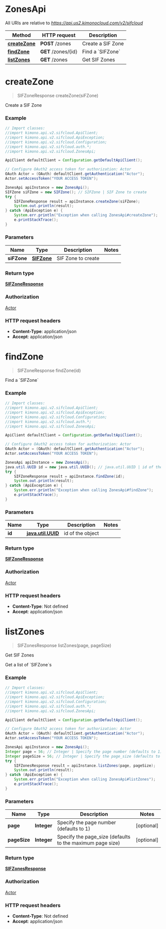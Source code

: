 # ZonesApi

All URIs are relative to *https://api.us2.kimonocloud.com/v2/sifcloud*

Method | HTTP request | Description
------------- | ------------- | -------------
[**createZone**](ZonesApi.md#createZone) | **POST** /zones | Create a SIF Zone
[**findZone**](ZonesApi.md#findZone) | **GET** /zones/{id} | Find a &#x60;SIFZone&#x60;
[**listZones**](ZonesApi.md#listZones) | **GET** /zones | Get SIF Zones


<a name="createZone"></a>
# **createZone**
> SIFZoneResponse createZone(siFZone)

Create a SIF Zone

### Example
```java
// Import classes:
//import kimono.api.v2.sifcloud.ApiClient;
//import kimono.api.v2.sifcloud.ApiException;
//import kimono.api.v2.sifcloud.Configuration;
//import kimono.api.v2.sifcloud.auth.*;
//import kimono.api.v2.sifcloud.ZonesApi;

ApiClient defaultClient = Configuration.getDefaultApiClient();

// Configure OAuth2 access token for authorization: Actor
OAuth Actor = (OAuth) defaultClient.getAuthentication("Actor");
Actor.setAccessToken("YOUR ACCESS TOKEN");

ZonesApi apiInstance = new ZonesApi();
SIFZone siFZone = new SIFZone(); // SIFZone | SIF Zone to create
try {
    SIFZoneResponse result = apiInstance.createZone(siFZone);
    System.out.println(result);
} catch (ApiException e) {
    System.err.println("Exception when calling ZonesApi#createZone");
    e.printStackTrace();
}
```

### Parameters

Name | Type | Description  | Notes
------------- | ------------- | ------------- | -------------
 **siFZone** | [**SIFZone**](SIFZone.md)| SIF Zone to create |

### Return type

[**SIFZoneResponse**](SIFZoneResponse.md)

### Authorization

[Actor](../README.md#Actor)

### HTTP request headers

 - **Content-Type**: application/json
 - **Accept**: application/json

<a name="findZone"></a>
# **findZone**
> SIFZoneResponse findZone(id)

Find a &#x60;SIFZone&#x60;

### Example
```java
// Import classes:
//import kimono.api.v2.sifcloud.ApiClient;
//import kimono.api.v2.sifcloud.ApiException;
//import kimono.api.v2.sifcloud.Configuration;
//import kimono.api.v2.sifcloud.auth.*;
//import kimono.api.v2.sifcloud.ZonesApi;

ApiClient defaultClient = Configuration.getDefaultApiClient();

// Configure OAuth2 access token for authorization: Actor
OAuth Actor = (OAuth) defaultClient.getAuthentication("Actor");
Actor.setAccessToken("YOUR ACCESS TOKEN");

ZonesApi apiInstance = new ZonesApi();
java.util.UUID id = new java.util.UUID(); // java.util.UUID | id of the object
try {
    SIFZoneResponse result = apiInstance.findZone(id);
    System.out.println(result);
} catch (ApiException e) {
    System.err.println("Exception when calling ZonesApi#findZone");
    e.printStackTrace();
}
```

### Parameters

Name | Type | Description  | Notes
------------- | ------------- | ------------- | -------------
 **id** | [**java.util.UUID**](.md)| id of the object |

### Return type

[**SIFZoneResponse**](SIFZoneResponse.md)

### Authorization

[Actor](../README.md#Actor)

### HTTP request headers

 - **Content-Type**: Not defined
 - **Accept**: application/json

<a name="listZones"></a>
# **listZones**
> SIFZonesResponse listZones(page, pageSize)

Get SIF Zones

Get a list of &#x60;SIFZone&#x60;s

### Example
```java
// Import classes:
//import kimono.api.v2.sifcloud.ApiClient;
//import kimono.api.v2.sifcloud.ApiException;
//import kimono.api.v2.sifcloud.Configuration;
//import kimono.api.v2.sifcloud.auth.*;
//import kimono.api.v2.sifcloud.ZonesApi;

ApiClient defaultClient = Configuration.getDefaultApiClient();

// Configure OAuth2 access token for authorization: Actor
OAuth Actor = (OAuth) defaultClient.getAuthentication("Actor");
Actor.setAccessToken("YOUR ACCESS TOKEN");

ZonesApi apiInstance = new ZonesApi();
Integer page = 56; // Integer | Specify the page number (defaults to 1)
Integer pageSize = 56; // Integer | Specify the page_size (defaults to the maximum page size)
try {
    SIFZonesResponse result = apiInstance.listZones(page, pageSize);
    System.out.println(result);
} catch (ApiException e) {
    System.err.println("Exception when calling ZonesApi#listZones");
    e.printStackTrace();
}
```

### Parameters

Name | Type | Description  | Notes
------------- | ------------- | ------------- | -------------
 **page** | **Integer**| Specify the page number (defaults to 1) | [optional]
 **pageSize** | **Integer**| Specify the page_size (defaults to the maximum page size) | [optional]

### Return type

[**SIFZonesResponse**](SIFZonesResponse.md)

### Authorization

[Actor](../README.md#Actor)

### HTTP request headers

 - **Content-Type**: Not defined
 - **Accept**: application/json

